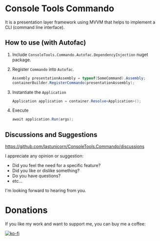 # Console Tools Commando

It is a presentation layer framework using MVVM that helps to implement a CLI (command line interface).

## How to use (with Autofac)

1. Include `ConsoleTools.Commando.Autofac.DependencyInjection` nuget package.

2. Register `Commando` into `Autofac`.

   ```csharp
   Assembly presentationAssembly = typeof(SomeCommand).Assembly;
   containerBuilder.RegisterCommando(presentationAssembly);
   ```

3. Instantiate the `Application`
   ```csharp
   Application application = container.Resolve<Application>();
   ```

4. Execute
   
   ```csharp
   await application.Run(args);
   ```
   

## Discussions and Suggestions

https://github.com/lastunicorn/ConsoleTools.Commando/discussions

I appreciate any opinion or suggestion:

- Did you feel the need for a specific feature?
- Did you like or dislike something?
- Do you have questions?
- etc...

I'm looking forward to hearing from you.

# Donations

If you like my work and want to support me, you can buy me a coffee:

[![ko-fi](https://www.ko-fi.com/img/githubbutton_sm.svg)](https://ko-fi.com/Y8Y62EZ8H)


